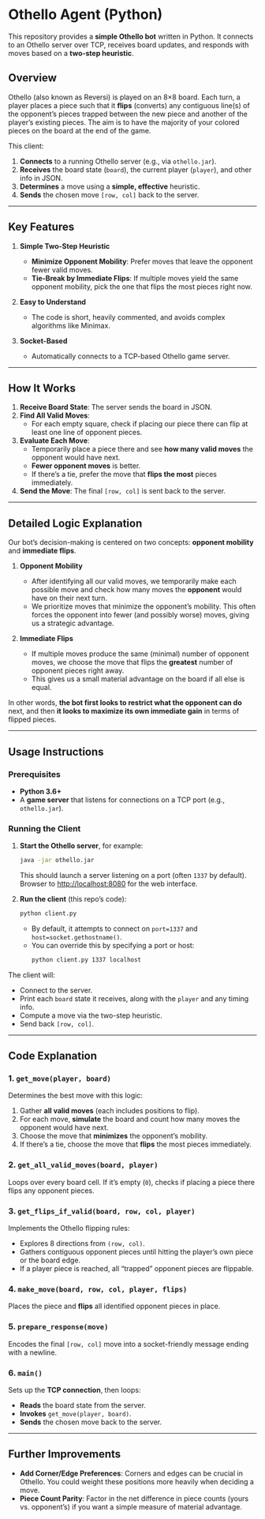 # Othello Agent (Python)

This repository provides a **simple Othello bot** written in Python. It connects to an Othello server over TCP, receives board updates, and responds with moves based on a **two-step heuristic**.

## Overview

Othello (also known as Reversi) is played on an 8×8 board. Each turn, a player places a piece such that it **flips** (converts) any contiguous line(s) of the opponent’s pieces trapped between the new piece and another of the player’s existing pieces. The aim is to have the majority of your colored pieces on the board at the end of the game.

This client:
1. **Connects** to a running Othello server (e.g., via `othello.jar`).
2. **Receives** the board state (`board`), the current player (`player`), and other info in JSON.
3. **Determines** a move using a **simple, effective** heuristic.
4. **Sends** the chosen move `[row, col]` back to the server.

---

## Key Features

1. **Simple Two-Step Heuristic**  
   - **Minimize Opponent Mobility**: Prefer moves that leave the opponent fewer valid moves.  
   - **Tie-Break by Immediate Flips**: If multiple moves yield the same opponent mobility, pick the one that flips the most pieces right now.

2. **Easy to Understand**  
   - The code is short, heavily commented, and avoids complex algorithms like Minimax.

3. **Socket-Based**  
   - Automatically connects to a TCP-based Othello game server.

---

## How It Works

1. **Receive Board State**: The server sends the board in JSON.  
2. **Find All Valid Moves**:  
   - For each empty square, check if placing our piece there can flip at least one line of opponent pieces.  
3. **Evaluate Each Move**:  
   - Temporarily place a piece there and see **how many valid moves** the opponent would have next.  
   - **Fewer opponent moves** is better.  
   - If there’s a tie, prefer the move that **flips the most** pieces immediately.  
4. **Send the Move**: The final `[row, col]` is sent back to the server.

---

## Detailed Logic Explanation

Our bot’s decision-making is centered on two concepts: **opponent mobility** and **immediate flips**.

1. **Opponent Mobility**  
   - After identifying all our valid moves, we temporarily make each possible move and check how many moves the **opponent** would have on their next turn.  
   - We prioritize moves that minimize the opponent’s mobility. This often forces the opponent into fewer (and possibly worse) moves, giving us a strategic advantage.

2. **Immediate Flips**  
   - If multiple moves produce the same (minimal) number of opponent moves, we choose the move that flips the **greatest** number of opponent pieces right away.  
   - This gives us a small material advantage on the board if all else is equal.

In other words, **the bot first looks to restrict what the opponent can do** next, and then **it looks to maximize its own immediate gain** in terms of flipped pieces.

---

## Usage Instructions

### Prerequisites
- **Python 3.6+**  
- A **game server** that listens for connections on a TCP port (e.g., `othello.jar`).

### Running the Client

1. **Start the Othello server**, for example:
   ```bash
   java -jar othello.jar
   ```
   This should launch a server listening on a port (often `1337` by default). Browser to [http://localhost:8080](http://localhost:8080) for the web interface.

2. **Run the client** (this repo’s code):
   ```bash
   python client.py
   ```
   - By default, it attempts to connect on `port=1337` and `host=socket.gethostname()`.
   - You can override this by specifying a port or host:
     ```bash
     python client.py 1337 localhost
     ```

The client will:
- Connect to the server.  
- Print each `board` state it receives, along with the `player` and any timing info.  
- Compute a move via the two-step heuristic.  
- Send back `[row, col]`.

---

## Code Explanation

### 1. `get_move(player, board)`
Determines the best move with this logic:
1. Gather **all valid moves** (each includes positions to flip).
2. For each move, **simulate** the board and count how many moves the opponent would have next.
3. Choose the move that **minimizes** the opponent’s mobility.
4. If there’s a tie, choose the move that **flips** the most pieces immediately.

### 2. `get_all_valid_moves(board, player)`
Loops over every board cell. If it’s empty (`0`), checks if placing a piece there flips any opponent pieces.

### 3. `get_flips_if_valid(board, row, col, player)`
Implements the Othello flipping rules:  
- Explores 8 directions from `(row, col)`.  
- Gathers contiguous opponent pieces until hitting the player’s own piece or the board edge.  
- If a player piece is reached, all “trapped” opponent pieces are flippable.

### 4. `make_move(board, row, col, player, flips)`
Places the piece and **flips** all identified opponent pieces in place.

### 5. `prepare_response(move)`
Encodes the final `[row, col]` move into a socket-friendly message ending with a newline.

### 6. `main()`
Sets up the **TCP connection**, then loops:
- **Reads** the board state from the server.
- **Invokes** `get_move(player, board)`.
- **Sends** the chosen move back to the server.

---

## Further Improvements

- **Add Corner/Edge Preferences**: Corners and edges can be crucial in Othello. You could weight these positions more heavily when deciding a move.  
- **Piece Count Parity**: Factor in the net difference in piece counts (yours vs. opponent’s) if you want a simple measure of material advantage.  
